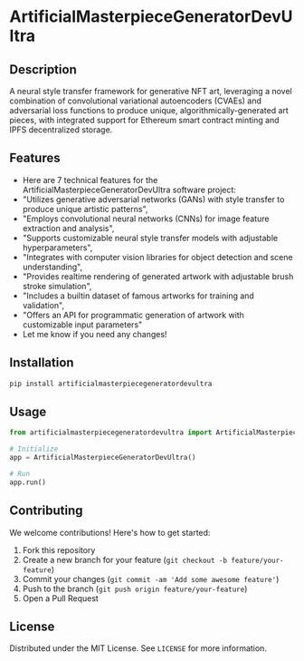 # ArtificialMasterpieceGeneratorDevUltra

## Description

A neural style transfer framework for generative NFT art, leveraging a novel combination of convolutional variational autoencoders (CVAEs) and adversarial loss functions to produce unique, algorithmically-generated art pieces, with integrated support for Ethereum smart contract minting and IPFS decentralized storage.

## Features

- Here are 7 technical features for the ArtificialMasterpieceGeneratorDevUltra software project:
- "Utilizes generative adversarial networks (GANs) with style transfer to produce unique artistic patterns",
- "Employs convolutional neural networks (CNNs) for image feature extraction and analysis",
- "Supports customizable neural style transfer models with adjustable hyperparameters",
- "Integrates with computer vision libraries for object detection and scene understanding",
- "Provides realtime rendering of generated artwork with adjustable brush stroke simulation",
- "Includes a builtin dataset of famous artworks for training and validation",
- "Offers an API for programmatic generation of artwork with customizable input parameters"
- Let me know if you need any changes!
## Installation

```bash
pip install artificialmasterpiecegeneratordevultra
```

## Usage

```python
from artificialmasterpiecegeneratordevultra import ArtificialMasterpieceGeneratorDevUltra

# Initialize
app = ArtificialMasterpieceGeneratorDevUltra()

# Run
app.run()
```

## Contributing

We welcome contributions! Here's how to get started:

1. Fork this repository
2. Create a new branch for your feature (`git checkout -b feature/your-feature`)
3. Commit your changes (`git commit -am 'Add some awesome feature'`)
4. Push to the branch (`git push origin feature/your-feature`)
5. Open a Pull Request

## License

Distributed under the MIT License. See `LICENSE` for more information.
